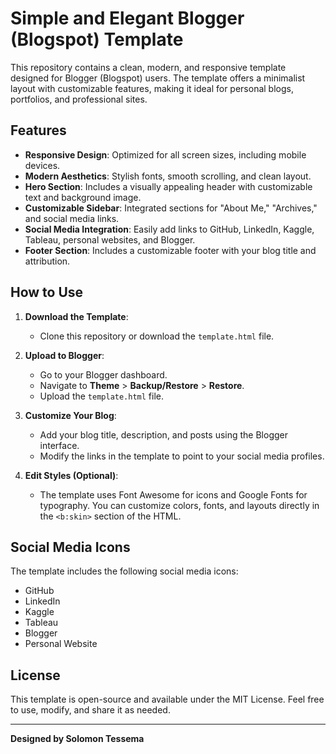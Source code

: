 # Simple and Elegant Blogger (Blogspot) Template

This repository contains a clean, modern, and responsive template designed for Blogger (Blogspot) users. The template offers a minimalist layout with customizable features, making it ideal for personal blogs, portfolios, and professional sites.

## Features
- **Responsive Design**: Optimized for all screen sizes, including mobile devices.
- **Modern Aesthetics**: Stylish fonts, smooth scrolling, and clean layout.
- **Hero Section**: Includes a visually appealing header with customizable text and background image.
- **Customizable Sidebar**: Integrated sections for "About Me," "Archives," and social media links.
- **Social Media Integration**: Easily add links to GitHub, LinkedIn, Kaggle, Tableau, personal websites, and Blogger.
- **Footer Section**: Includes a customizable footer with your blog title and attribution.

## How to Use
1. **Download the Template**:
   - Clone this repository or download the `template.html` file.

2. **Upload to Blogger**:
   - Go to your Blogger dashboard.
   - Navigate to **Theme** > **Backup/Restore** > **Restore**.
   - Upload the `template.html` file.

3. **Customize Your Blog**:
   - Add your blog title, description, and posts using the Blogger interface.
   - Modify the links in the template to point to your social media profiles.

4. **Edit Styles (Optional)**:
   - The template uses Font Awesome for icons and Google Fonts for typography. You can customize colors, fonts, and layouts directly in the `<b:skin>` section of the HTML.

## Social Media Icons
The template includes the following social media icons:
- GitHub
- LinkedIn
- Kaggle
- Tableau
- Blogger
- Personal Website

## License
This template is open-source and available under the MIT License. Feel free to use, modify, and share it as needed.

---

**Designed by Solomon Tessema**
